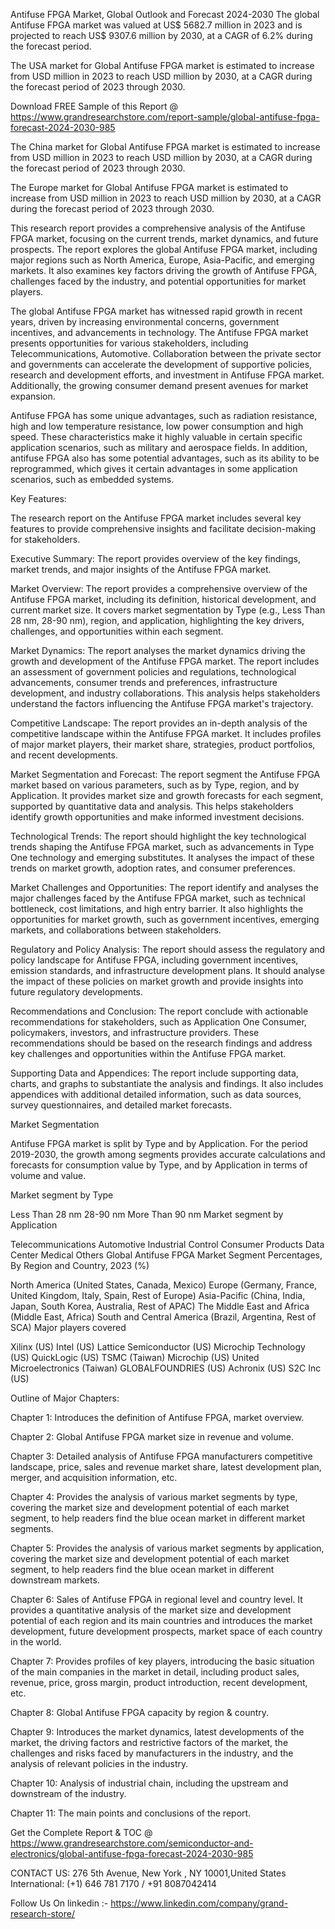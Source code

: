 Antifuse FPGA Market, Global Outlook and Forecast 2024-2030
The global Antifuse FPGA market was valued at US$ 5682.7 million in 2023 and is projected to reach US$ 9307.6 million by 2030, at a CAGR of 6.2% during the forecast period.

The USA market for Global Antifuse FPGA market is estimated to increase from USD million in 2023 to reach USD million by 2030, at a CAGR during the forecast period of 2023 through 2030.

Download FREE Sample of this Report @ https://www.grandresearchstore.com/report-sample/global-antifuse-fpga-forecast-2024-2030-985

The China market for Global Antifuse FPGA market is estimated to increase from USD million in 2023 to reach USD million by 2030, at a CAGR during the forecast period of 2023 through 2030.

The Europe market for Global Antifuse FPGA market is estimated to increase from USD million in 2023 to reach USD million by 2030, at a CAGR during the forecast period of 2023 through 2030.

This research report provides a comprehensive analysis of the Antifuse FPGA market, focusing on the current trends, market dynamics, and future prospects. The report explores the global Antifuse FPGA market, including major regions such as North America, Europe, Asia-Pacific, and emerging markets. It also examines key factors driving the growth of Antifuse FPGA, challenges faced by the industry, and potential opportunities for market players.

The global Antifuse FPGA market has witnessed rapid growth in recent years, driven by increasing environmental concerns, government incentives, and advancements in technology. The Antifuse FPGA market presents opportunities for various stakeholders, including Telecommunications, Automotive. Collaboration between the private sector and governments can accelerate the development of supportive policies, research and development efforts, and investment in Antifuse FPGA market. Additionally, the growing consumer demand present avenues for market expansion.

Antifuse FPGA has some unique advantages, such as radiation resistance, high and low temperature resistance, low power consumption and high speed. These characteristics make it highly valuable in certain specific application scenarios, such as military and aerospace fields. In addition, antifuse FPGA also has some potential advantages, such as its ability to be reprogrammed, which gives it certain advantages in some application scenarios, such as embedded systems.

Key Features:

The research report on the Antifuse FPGA market includes several key features to provide comprehensive insights and facilitate decision-making for stakeholders.

Executive Summary: The report provides overview of the key findings, market trends, and major insights of the Antifuse FPGA market.

Market Overview: The report provides a comprehensive overview of the Antifuse FPGA market, including its definition, historical development, and current market size. It covers market segmentation by Type (e.g., Less Than 28 nm, 28-90 nm), region, and application, highlighting the key drivers, challenges, and opportunities within each segment.

Market Dynamics: The report analyses the market dynamics driving the growth and development of the Antifuse FPGA market. The report includes an assessment of government policies and regulations, technological advancements, consumer trends and preferences, infrastructure development, and industry collaborations. This analysis helps stakeholders understand the factors influencing the Antifuse FPGA market's trajectory.

Competitive Landscape: The report provides an in-depth analysis of the competitive landscape within the Antifuse FPGA market. It includes profiles of major market players, their market share, strategies, product portfolios, and recent developments.

Market Segmentation and Forecast: The report segment the Antifuse FPGA market based on various parameters, such as by Type, region, and by Application. It provides market size and growth forecasts for each segment, supported by quantitative data and analysis. This helps stakeholders identify growth opportunities and make informed investment decisions.

Technological Trends: The report should highlight the key technological trends shaping the Antifuse FPGA market, such as advancements in Type One technology and emerging substitutes. It analyses the impact of these trends on market growth, adoption rates, and consumer preferences.

Market Challenges and Opportunities: The report identify and analyses the major challenges faced by the Antifuse FPGA market, such as technical bottleneck, cost limitations, and high entry barrier. It also highlights the opportunities for market growth, such as government incentives, emerging markets, and collaborations between stakeholders.

Regulatory and Policy Analysis: The report should assess the regulatory and policy landscape for Antifuse FPGA, including government incentives, emission standards, and infrastructure development plans. It should analyse the impact of these policies on market growth and provide insights into future regulatory developments.

Recommendations and Conclusion: The report conclude with actionable recommendations for stakeholders, such as Application One Consumer, policymakers, investors, and infrastructure providers. These recommendations should be based on the research findings and address key challenges and opportunities within the Antifuse FPGA market.

Supporting Data and Appendices: The report include supporting data, charts, and graphs to substantiate the analysis and findings. It also includes appendices with additional detailed information, such as data sources, survey questionnaires, and detailed market forecasts.

Market Segmentation

Antifuse FPGA market is split by Type and by Application. For the period 2019-2030, the growth among segments provides accurate calculations and forecasts for consumption value by Type, and by Application in terms of volume and value.

Market segment by Type

Less Than 28 nm
28-90 nm
More Than 90 nm
Market segment by Application

Telecommunications
Automotive
Industrial Control
Consumer Products
Data Center
Medical
Others
Global Antifuse FPGA Market Segment Percentages, By Region and Country, 2023 (%)

North America (United States, Canada, Mexico)
Europe (Germany, France, United Kingdom, Italy, Spain, Rest of Europe)
Asia-Pacific (China, India, Japan, South Korea, Australia, Rest of APAC)
The Middle East and Africa (Middle East, Africa)
South and Central America (Brazil, Argentina, Rest of SCA)
Major players covered

Xilinx (US)
Intel (US)
Lattice Semiconductor (US)
Microchip Technology (US)
QuickLogic (US)
TSMC (Taiwan)
Microchip (US)
United Microelectronics (Taiwan)
GLOBALFOUNDRIES (US)
Achronix (US)
S2C Inc (US)

Outline of Major Chapters:

Chapter 1: Introduces the definition of Antifuse FPGA, market overview.

Chapter 2: Global Antifuse FPGA market size in revenue and volume.

Chapter 3: Detailed analysis of Antifuse FPGA manufacturers competitive landscape, price, sales and revenue market share, latest development plan, merger, and acquisition information, etc.

Chapter 4: Provides the analysis of various market segments by type, covering the market size and development potential of each market segment, to help readers find the blue ocean market in different market segments.

Chapter 5: Provides the analysis of various market segments by application, covering the market size and development potential of each market segment, to help readers find the blue ocean market in different downstream markets.

Chapter 6: Sales of Antifuse FPGA in regional level and country level. It provides a quantitative analysis of the market size and development potential of each region and its main countries and introduces the market development, future development prospects, market space of each country in the world.

Chapter 7: Provides profiles of key players, introducing the basic situation of the main companies in the market in detail, including product sales, revenue, price, gross margin, product introduction, recent development, etc.

Chapter 8: Global Antifuse FPGA capacity by region & country.

Chapter 9: Introduces the market dynamics, latest developments of the market, the driving factors and restrictive factors of the market, the challenges and risks faced by manufacturers in the industry, and the analysis of relevant policies in the industry.

Chapter 10: Analysis of industrial chain, including the upstream and downstream of the industry.

Chapter 11: The main points and conclusions of the report.

Get the Complete Report & TOC @ https://www.grandresearchstore.com/semiconductor-and-electronics/global-antifuse-fpga-forecast-2024-2030-985

CONTACT US:
276 5th Avenue, New York , NY 10001,United States
International: (+1) 646 781 7170 / +91 8087042414

Follow Us On linkedin :- https://www.linkedin.com/company/grand-research-store/

